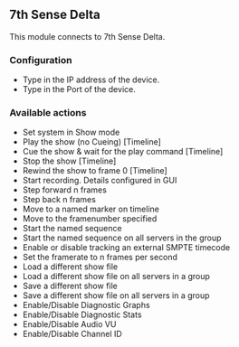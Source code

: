 ## 7th Sense Delta
This module connects to 7th Sense Delta.

### Configuration
* Type in the IP address of the device.
* Type in the Port of the device.

### Available actions
* Set system in Show mode
* Play the show (no Cueing) [Timeline]
* Cue the show & wait for the play command [Timeline]
* Stop the show [Timeline]
* Rewind the show to frame 0 [Timeline]
* Start recording. Details configured in GUI
* Step forward n frames
* Step back n frames
* Move to a named marker on timeline
* Move to the framenumber specified
* Start the named sequence
* Start the named sequence on all servers in the group
* Enable or disable tracking an external SMPTE timecode
* Set the framerate to n frames per second
* Load a different show file
* Load a different show file on all servers in a group
* Save a different show file
* Save a different show file on all servers in a group
* Enable/Disable Diagnostic Graphs
* Enable/Disable Diagnostic Stats
* Enable/Disable Audio VU
* Enable/Disable Channel ID